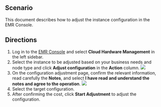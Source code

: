 ## Scenario
This document describes how to adjust the instance configuration in the EMR Console.

## Directions
1. Log in to the [EMR Console](https://console.cloud.tencent.com/emr) and select **Cloud Hardware Management** in the left sidebar.
2. Select the instance to be adjusted based on your business needs and node type and click **Adjust configuration** in the **Action** column.
![](https://main.qcloudimg.com/raw/9449daf9a2f23296a5809e067a2278ac.png)
3. On the configuration adjustment page, confirm the relevant information, read carefully the **Notes**, and select **I have read and understand the notes and agree to the operation**.
![](https://main.qcloudimg.com/raw/f9a125d7198c26904e82ac37936a7123.png)
4. Select the target configuration.
5. After confirming the cost, click **Start Adjustment** to adjust the configuration.
